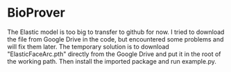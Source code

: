 # BioProver
The Elastic model is too big to transfer to github for now. I tried to download the file from Google Drive in the code, but encountered some problems and will fix them later. 
The temporary solution is to download "ElasticFaceArc.pth" directly from the Google Drive and put it in the root of the working path. Then install the imported package and run example.py.
